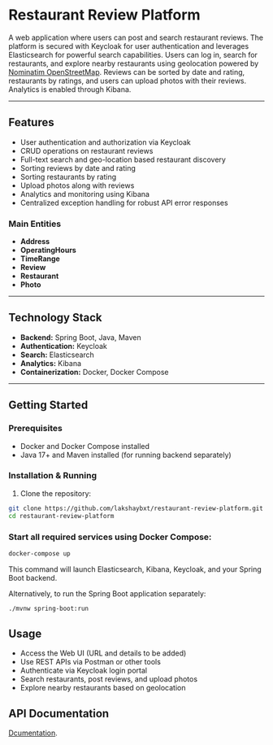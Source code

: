 # Restaurant Review Platform

A web application where users can post and search restaurant reviews. The platform is secured with Keycloak for user authentication and leverages Elasticsearch for powerful search capabilities. Users can log in, search for restaurants, and explore nearby restaurants using geolocation powered by [Nominatim OpenStreetMap](https://nominatim.openstreetmap.org/). Reviews can be sorted by date and rating, restaurants by ratings, and users can upload photos with their reviews. Analytics is enabled through Kibana.

---

## Features

- User authentication and authorization via Keycloak
- CRUD operations on restaurant reviews
- Full-text search and geo-location based restaurant discovery
- Sorting reviews by date and rating
- Sorting restaurants by rating
- Upload photos along with reviews
- Analytics and monitoring using Kibana
- Centralized exception handling for robust API error responses

### Main Entities

- **Address**
- **OperatingHours**
- **TimeRange**
- **Review**
- **Restaurant**
- **Photo**

---

## Technology Stack

- **Backend:** Spring Boot, Java, Maven
- **Authentication:** Keycloak
- **Search:** Elasticsearch
- **Analytics:** Kibana
- **Containerization:** Docker, Docker Compose

---

## Getting Started

### Prerequisites

- Docker and Docker Compose installed
- Java 17+ and Maven installed (for running backend separately)

### Installation & Running

1. Clone the repository:

```bash
git clone https://github.com/lakshaybxt/restaurant-review-platform.git
cd restaurant-review-platform
```
### Start all required services using Docker Compose:

```bash
docker-compose up
```
This command will launch Elasticsearch, Kibana, Keycloak, and your Spring Boot backend.

Alternatively, to run the Spring Boot application separately:

```bash
./mvnw spring-boot:run
```

## Usage

- Access the Web UI (URL and details to be added)
- Use REST APIs via Postman or other tools
- Authenticate via Keycloak login portal
- Search restaurants, post reviews, and upload photos
- Explore nearby restaurants based on geolocation

## API Documentation

[Dcumentation](https://western-aluminum-170.notion.site/Restaurant-Review-Platform-API-Documentation-204e44bc5a7f8029a4e3d3d6153a6ffa).
